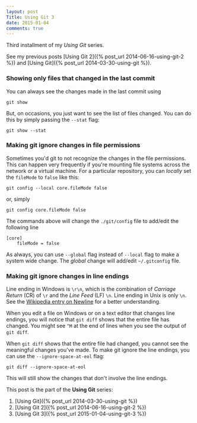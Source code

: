 ```yaml
---
layout: post
Title: Using Git 3
date: 2015-01-04
comments: true
---
```


Third installment of my *Using Git* series.

See my previous posts [Using Git 2]({% post_url 2014-06-16-using-git-2 %})
and [Using Git]({% post_url 2014-03-30-using-git %}).

### Showing only files that changed in the last commit
You can always see the changes made in the last commit using
```
git show
```

But, on occasions, you just want to see the list of files changed. You can do this by simply passing the `--stat` flag:
```
git show --stat
```

### Making git ignore changes in file permissions
Sometimes you'd git to not recognize the changes in the file permissions. This can happen very frequently if you're mounting file systems across the network or a virtual machine. For a particular repository, you can _locally_ set the `fileMode` to `false` like this:
```
git config --local core.fileMode false
```
or, simply
```
git config core.fileMode false
```

The commands above will change the `./git/config` file to add/edit the following line
```
[core]
    fileMode = false
```

As always, you can use `--global` flag instead of `--local` flag to make a system wide change. The _global_ change will add/edit `~/.gitconfig` file.

### Making git ignore changes in line endings
Line ending in Windows is `\r\n`, which is the combination of _Carriage Return_ (CR) of `\r` and the _Line Feed_ (LF) `\n`. Line ending in Unix is only `\n`. See the
[Wikipedia entry on Newline](http://en.wikipedia.org/wiki/Newline) for a better understanding.

When you edit a file on Windows or on a text editor that changes line endings, you will notice that `git diff` shows that the entire file has changed. You might see `^M` at the end of lines when you see the output of `git diff`.

When `git diff` shows that the entire file had changed, you cannot see the meaningful changes you've made. To make git ignore the line endings, you can use the `--ignore-space-at-eol` flag:
```
git diff --ignore-space-at-eol
```

This will still show the changes that don't involve the line endings.

This post is the part of the **Using Git** series:

1. [Using Git]({% post_url 2014-03-30-using-git %})
2. [Using Git 2]({% post_url 2014-06-16-using-git-2 %})
3. [Using Git 3]({% post_url 2015-01-04-using-git-3 %})
